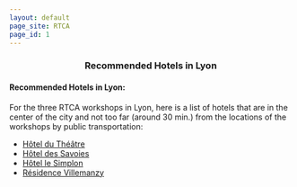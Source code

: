 ```yaml
---
layout: default
page_site: RTCA
page_id: 1
---
```


### <center> Recommended Hotels in Lyon </center>

#### Recommended Hotels in Lyon:

For the three RTCA workshops in Lyon, here is a list of hotels that are in the center of the city and not too far (around 30 min.) from the locations of the workshops by public transportation:

+ [Hôtel du Théâtre](https://www.hotel-du-theatre.fr/en/home/)
+ [Hôtel des Savoies](*https://www.hotel-des-savoies.fr/*)
+ [Hôtel le Simplon](*https://www.hotel-simplon-lyon.com/en/*)
+ [Résidence Villemanzy](*https://www.belambra-villemanzy.fr/*)

